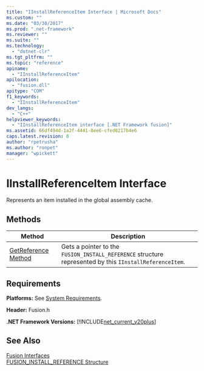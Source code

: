 ```yaml
---
title: "IInstallReferenceItem Interface | Microsoft Docs"
ms.custom: ""
ms.date: "03/30/2017"
ms.prod: ".net-framework"
ms.reviewer: ""
ms.suite: ""
ms.technology: 
  - "dotnet-clr"
ms.tgt_pltfrm: ""
ms.topic: "reference"
apiname: 
  - "IInstallReferenceItem"
apilocation: 
  - "fusion.dll"
apitype: "COM"
f1_keywords: 
  - "IInstallReferenceItem"
dev_langs: 
  - "C++"
helpviewer_keywords: 
  - "IInstallReferenceItem interface [.NET Framework fusion]"
ms.assetid: 66df494d-1a2f-4441-8ee6-cfed0217b4e6
caps.latest.revision: 8
author: "rpetrusha"
ms.author: "ronpet"
manager: "wpickett"
---
```

# IInstallReferenceItem Interface
Represents an item installed in the global assembly cache.  
  
## Methods  
  
|Method|Description|  
|------------|-----------------|  
|[GetReference Method](../../../../docs/framework/unmanaged-api/fusion/iinstallreferenceitem-getreference-method.md)|Gets a pointer to the `FUSION_INSTALL_REFERENCE` structure represented by this `IInstallReferenceItem`.|  
  
## Requirements  
 **Platforms:** See [System Requirements](../../../../docs/framework/get-started/system-requirements.md).  
  
 **Header:** Fusion.h  
  
 **.NET Framework Versions:** [!INCLUDE[net_current_v20plus](../../../../includes/net-current-v20plus-md.md)]  
  
## See Also  
 [Fusion Interfaces](../../../../docs/framework/unmanaged-api/fusion/fusion-interfaces.md)   
 [FUSION_INSTALL_REFERENCE Structure](../../../../docs/framework/unmanaged-api/fusion/fusion-install-reference-structure.md)